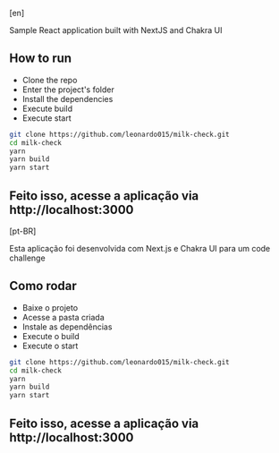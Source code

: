 [en]

Sample React application built with NextJS and Chakra UI

## How to run

- Clone the repo
- Enter the project's folder
- Install the dependencies
- Execute build
- Execute start

```bash
git clone https://github.com/leonardo015/milk-check.git
cd milk-check
yarn
yarn build
yarn start
```
## Feito isso, acesse a aplicação via http://localhost:3000

[pt-BR]

Esta aplicação foi desenvolvida com Next.js e Chakra UI para um code challenge 

## Como rodar

- Baixe o projeto
- Acesse a pasta criada
- Instale as dependências
- Execute o build
- Execute o start

```bash
git clone https://github.com/leonardo015/milk-check.git
cd milk-check
yarn
yarn build
yarn start
```
## Feito isso, acesse a aplicação via http://localhost:3000
